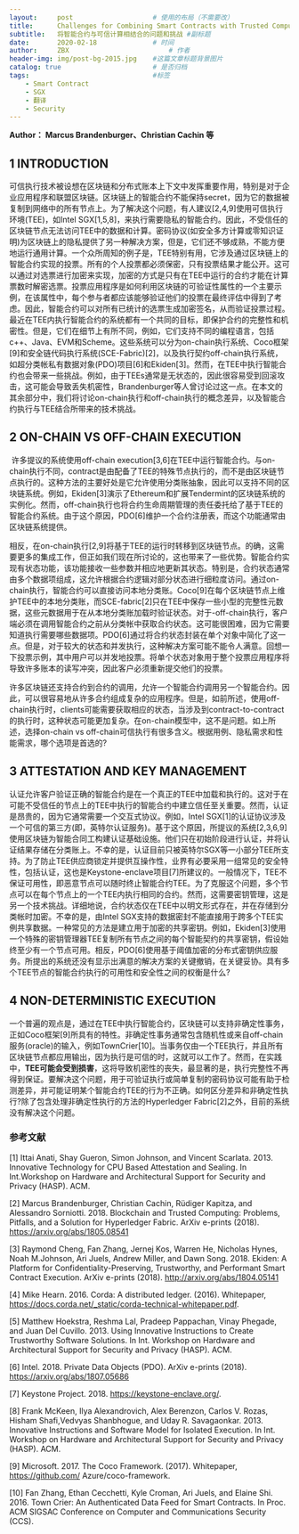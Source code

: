 ```yaml
---
layout:     post   				    # 使用的布局（不需要改）
title:      Challenges for Combining Smart Contracts with Trusted Computing 				# 标题 
subtitle:   将智能合约与可信计算相结合的问题和挑战 #副标题
date:       2020-02-18 				# 时间
author:     ZBX 						# 作者
header-img: img/post-bg-2015.jpg 	#这篇文章标题背景图片
catalog: true 						# 是否归档
tags:								#标签
    - Smart Contract
    - SGX
    - 翻译
    - Security
---
```


**Author： Marcus Brandenburger、Christian Cachin 等**

## 1 INTRODUCTION

​		可信执行技术被设想在区块链和分布式账本上下文中发挥重要作用，特别是对于企业应用程序和联盟区块链。区块链上的智能合约不能保持secret，因为它的数据被复制到网络中的所有节点上。为了解决这个问题，有人建议[2,4,9]使用可信执行环境(TEE)，如Intel SGX[1,5,8]，来执行需要隐私的智能合约。因此，不受信任的区块链节点无法访问TEE中的数据和计算。密码协议(如安全多方计算或零知识证明)为区块链上的隐私提供了另一种解决方案，但是，它们还不够成熟，不能方便地运行通用计算。一个众所周知的例子是，TEE特别有用，它涉及通过区块链上的智能合约实现的投票。所有的个人投票都必须保密，只有投票结果才能公开。这可以通过对选票进行加密来实现，加密的方式是只有在TEE中运行的合约才能在计算票数时解密选票。投票应用程序是如何利用区块链的可验证性属性的一个主要示例，在该属性中，每个参与者都应该能够验证他们的投票在最终评估中得到了考虑。因此，智能合约可以对所有已统计的选票生成加密签名，从而验证投票过程。最近在TEE内执行智能合约的系统都有一个共同的目标，即保护合约的完整性和机密性。但是，它们在细节上有所不同，例如，它们支持不同的编程语言，包括c++、Java、EVM和Scheme。这些系统可以分为on-chain执行系统、Coco框架[9]和安全链代码执行系统(SCE-Fabric)[2]，以及执行契约off-chain执行系统，如超分类帐私有数据对象(PDO)项目[6]和Ekiden[3]。然而，在TEE中执行智能合约也会带来一些挑战。例如，由于TEEs通常是无状态的，因此很容易受到回滚攻击，这可能会导致丢失机密性，Brandenburger等人曾讨论过这一点。在本文的其余部分中，我们将讨论on-chain执行和off-chain执行的概念差异，以及智能合约执行与TEE结合所带来的技术挑战。

## 2 ON-CHAIN VS OFF-CHAIN EXECUTION

​		许多提议的系统使用off-chain execution[3,6]在TEE中运行智能合约。与on-chain执行不同，contract是由配备了TEE的特殊节点执行的，而不是由区块链节点执行的。这种方法的主要好处是它允许使用分类账抽象，因此可以支持不同的区块链系统。例如，Ekiden[3]演示了Ethereum和扩展Tendermint的区块链系统的实例化。然而，off-chain执行也将合约生命周期管理的责任委托给了基于TEE的智能合约系统。由于这个原因，PDO[6]维护一个合约注册表，而这个功能通常由区块链系统提供。

​		相反，在on-chain执行[2,9]将基于TEE的运行时转移到区块链节点。的确，这需要更多的集成工作，但正如我们现在所讨论的，这也带来了一些优势。智能合约实现有状态功能，该功能接收一些参数并相应地更新其状态。特别是，合约状态通常由多个数据项组成，这允许根据合约逻辑对部分状态进行细粒度访问。通过on-chain执行，智能合约可以直接访问本地分类账。Coco[9]在每个区块链节点上维护TEE中的本地分类账，而SCE-fabric[2]只在TEE中保存一些小型的完整性元数据，这些元数据用于在从本地分类账加载时验证状态。对于-off-chain执行，客户端必须在调用智能合约之前从分类帐中获取合约状态。这可能很困难，因为它需要知道执行需要哪些数据项。PDO[6]通过将合约状态封装在单个对象中简化了这一点。但是，对于较大的状态和并发执行，这种解决方案可能不能令人满意。回想一下投票示例，其中用户可以并发地投票。将单个状态对象用于整个投票应用程序将导致许多账本的读写冲突，因此客户必须重新提交他们的投票。

​		许多区块链还支持合约到合约的调用，允许一个智能合约调用另一个智能合约。因此，可以很容易地从许多合约组成复杂的应用程序。但是，如前所述，使用off-chain执行时，clients可能需要获取相应的状态，当涉及到contract-to-contract的执行时，这种状态可能更加复杂。在on-chain模型中，这不是问题。如上所述，选择on-chain vs off-chain可信执行有很多含义。根据用例、隐私需求和性能需求，哪个选项是首选的?

## 3 ATTESTATION AND KEY MANAGEMENT

​		认证允许客户验证正确的智能合约是在一个真正的TEE中加载和执行的。这对于在可能不受信任的节点上的TEE中执行的智能合约中建立信任至关重要。然而，认证是昂贵的，因为它通常需要一个交互式协议。例如，Intel SGX[1]的认证协议涉及一个可信的第三方(即，英特尔认证服务)。基于这个原因，所提议的系统[2,3,6,9]使用区块链为智能合同工构建认证基础设施。他们只在初始阶段进行认证，并将认证结果存储在分类账上。不幸的是，认证目前只被英特尔SGX等一小部分TEE所支持。为了防止TEE供应商锁定并提供互操作性，业界有必要采用一组常见的安全特性，包括认证，这也是Keystone-enclave项目[7]所建议的。一般情况下，TEE不保证可用性，即恶意节点可以随时终止智能合约TEE。为了克服这个问题，多个节点可以在每个节点上的一个TEE内执行相同的合约。然而，这需要密钥管理，这是另一个技术挑战。详细地说，合约状态仅在TEE中以明文形式存在，并在存储到分类帐时加密。不幸的是，由Intel SGX支持的数据密封不能直接用于跨多个TEE实例共享数据。一种常见的方法是建立用于加密的共享密钥。例如，Ekiden[3]使用一个特殊的密钥管理器TEE复制所有节点之间的每个智能契约的共享密钥，假设始终至少有一个节点可用。相反，PDO[6]使用基于阈值加密的分布式密钥供应服务。所提出的系统还没有显示出满意的解决方案的关键撤销，在关键妥协。具有多个TEE节点的智能合约执行的可用性和安全性之间的权衡是什么?

## 4 NON-DETERMINISTIC EXECUTION

​		一个普遍的观点是，通过在TEE中执行智能合约，区块链可以支持非确定性事务，正如Coco框架[9]所具有的特性。非确定性事务通常包含随机性或来自off-chain服务(oracle)的输入，例如TownCrier[10]。当事务仅由一个TEE执行，并且所有区块链节点都应用输出，因为执行是可信的时，这就可以工作了。然而，在实践中，**TEE可能会受到损害**，这将导致机密性的丧失，最显著的是，执行完整性不再得到保证。要解决这个问题，用于可验证执行或简单复制的密码协议可能有助于检测差异，并可能证明某个智能合约TEE的行为不正确。如何区分差异和非确定性执行?除了包含处理非确定性执行的方法的Hyperledger Fabric[2]之外，目前的系统没有解决这个问题。

### 参考文献

[1] Ittai Anati, Shay Gueron, Simon Johnson, and Vincent Scarlata. 2013. Innovative Technology for CPU Based Attestation and Sealing. In Int.Workshop on Hardware and Architectural Support for Security and Privacy (HASP). ACM.

[2] Marcus Brandenburger, Christian Cachin, Rüdiger Kapitza, and Alessandro Sorniotti. 2018. Blockchain and Trusted Computing: Problems, Pitfalls, and a Solution for Hyperledger Fabric. ArXiv e-prints (2018). https://arxiv.org/abs/1805.08541

[3] Raymond Cheng, Fan Zhang, Jernej Kos, Warren He, Nicholas Hynes, Noah M.Johnson, Ari Juels, Andrew Miller, and Dawn Song. 2018. Ekiden: A Platform for Confidentiality-Preserving, Trustworthy, and Performant Smart Contract Execution. ArXiv e-prints (2018). http://arxiv.org/abs/1804.05141

[4] Mike Hearn. 2016. Corda: A distributed ledger. (2016). Whitepaper, https://docs.corda.net/_static/corda-technical-whitepaper.pdf.

[5] Matthew Hoekstra, Reshma Lal, Pradeep Pappachan, Vinay Phegade, and Juan Del Cuvillo. 2013. Using Innovative Instructions to Create Trustworthy Software Solutions. In Int. Workshop on Hardware and Architectural Support for Security and Privacy (HASP). ACM.

[6] Intel. 2018. Private Data Objects (PDO). ArXiv e-prints (2018). https://arxiv.org/abs/1807.05686

[7] Keystone Project. 2018. https://keystone-enclave.org/.

[8] Frank McKeen, Ilya Alexandrovich, Alex Berenzon, Carlos V. Rozas, Hisham Shafi,Vedvyas Shanbhogue,  and Uday R. Savagaonkar. 2013. Innovative Instructions and Software Model for Isolated Execution. In Int. Workshop on Hardware and Architectural Support for Security and Privacy (HASP). ACM.

[9] Microsoft. 2017. The Coco Framework. (2017). Whitepaper, https://github.com/ Azure/coco-framework.

[10] Fan Zhang, Ethan Cecchetti, Kyle Croman, Ari Juels, and Elaine Shi. 2016. Town Crier: An Authenticated Data Feed for Smart Contracts. In Proc. ACM SIGSAC Conference on Computer and Communications Security (CCS).